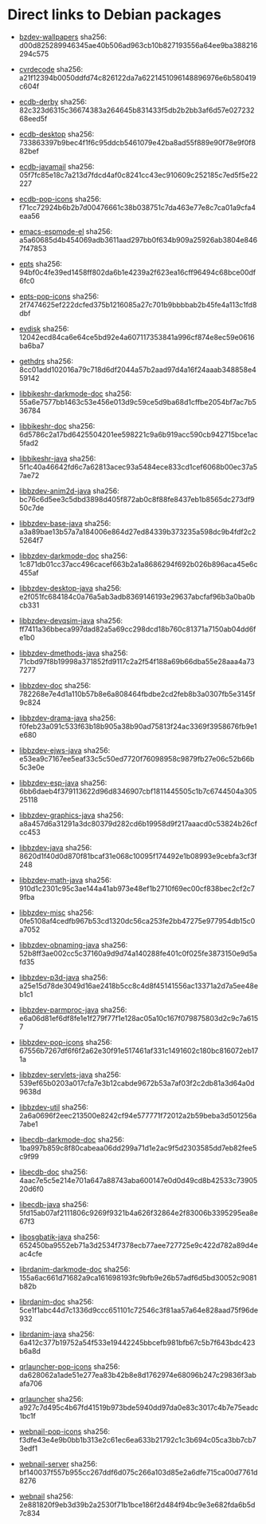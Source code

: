 # Direct links to Debian packages
 
  - [bzdev-wallpapers](./archive/pool/contrib/b/bzdev-wallpapers/bzdev-wallpapers_1.0.0_all.deb)
    sha256: d00d825289946345ae40b506ad963cb10b827193556a64ee9ba388216294c575
 
  - [cvrdecode](./archive/pool/contrib/c/cvrdecode/cvrdecode_1.3_all.deb)
    sha256: a21f12394b0050ddfd74c826122da7a6221451096148896976e6b580419c604f
 
  - [ecdb-derby](./archive/pool/contrib/e/ecdb-derby/ecdb-derby_0.1.8_all.deb)
    sha256: 82c323d6315c36674383a264645b831433f5db2b2bb3af6d57e02723268eed5f
 
  - [ecdb-desktop](./archive/pool/contrib/e/ecdb-desktop/ecdb-desktop_0.1.8_all.deb)
    sha256: 733863397b9bec4f1f6c95ddcb5461079e42ba8ad55f889e90f78e9f0f882bef
 
  - [ecdb-javamail](./archive/pool/contrib/e/ecdb-javamail/ecdb-javamail_0.1.7_all.deb)
    sha256: 05f7fc85e18c7a213d7fdcd4af0c8241cc43ec910609c252185c7ed5f5e22227
 
  - [ecdb-pop-icons](./archive/pool/contrib/e/ecdb-pop-icons/ecdb-pop-icons_0.1.8_all.deb)
    sha256: f71cc72924b6b2b7d00476661c38b038751c7da463e77e8c7ca01a9cfa4eaa56
 
  - [emacs-espmode-el](./archive/pool/contrib/e/emacs-espmode-el/emacs-espmode-el_1.1_all.deb)
    sha256: a5a60685d4b454069adb3611aad297bb0f634b909a25926ab3804e8467f47853
 
  - [epts](./archive/pool/contrib/e/epts/epts_1.1.32_all.deb)
    sha256: 94bf0c4fe39ed1458ff802da6b1e4239a2f623ea16cff96494c68bce00df6fc0
 
  - [epts-pop-icons](./archive/pool/contrib/e/epts-pop-icons/epts-pop-icons_1.1.32_all.deb)
    sha256: 2f7474625ef222dcfed375b1216085a27c701b9bbbbab2b45fe4a113c1fd8dbf
 
  - [evdisk](./archive/pool/contrib/e/evdisk/evdisk_1.13.1_all.deb)
    sha256: 12042ecd84ca6e64ce5bd92e4a607117353841a996cf874e8ec59e0616ba6ba7
 
  - [gethdrs](./archive/pool/contrib/g/gethdrs/gethdrs_1.1.1_all.deb)
    sha256: 8cc01add102016a79c718d6df2044a57b2aad97d4a16f24aaab348858e459142
 
  - [libbikeshr-darkmode-doc](./archive/pool/contrib/libb/libbikeshr-darkmode-doc/libbikeshr-darkmode-doc_1.4.9_all.deb)
    sha256: 55a6e7577bb1463c53e456e013d9c59ce5d9ba68d1cffbe2054bf7ac7b536784
 
  - [libbikeshr-doc](./archive/pool/contrib/libb/libbikeshr-doc/libbikeshr-doc_1.4.9_all.deb)
    sha256: 6d5786c2a17bd6425504201ee598221c9a6b919acc590cb942715bce1ac5fad2
 
  - [libbikeshr-java](./archive/pool/contrib/libb/libbikeshr-java/libbikeshr-java_1.4.9_all.deb)
    sha256: 5f1c40a46642fd6c7a62813acec93a5484ece833cd1cef6068b00ec37a57ae72
 
  - [libbzdev-anim2d-java](./archive/pool/contrib/libb/libbzdev-anim2d-java/libbzdev-anim2d-java_2.1.72_all.deb)
    sha256: bc76c6d5ee3c5dbd3898d405f872ab0c8f88fe8437eb1b8565dc273df950c7de
 
  - [libbzdev-base-java](./archive/pool/contrib/libb/libbzdev-base-java/libbzdev-base-java_2.1.72_all.deb)
    sha256: a3a89bae13b57a7a184006e864d27ed84339b373235a598dc9b4fdf2c25264f7
 
  - [libbzdev-darkmode-doc](./archive/pool/contrib/libb/libbzdev-darkmode-doc/libbzdev-darkmode-doc_2.1.72_all.deb)
    sha256: 1c871db01cc37acc496cacef663b2a1a8686294f692b026b896aca45e6c455af
 
  - [libbzdev-desktop-java](./archive/pool/contrib/libb/libbzdev-desktop-java/libbzdev-desktop-java_2.1.72_all.deb)
    sha256: e2f051fc684184c0a76a5ab3adb8369146193e29637abcfaf96b3a0ba0bcb331
 
  - [libbzdev-devqsim-java](./archive/pool/contrib/libb/libbzdev-devqsim-java/libbzdev-devqsim-java_2.1.72_all.deb)
    sha256: ff7411a36bbeca997dad82a5a69cc298dcd18b760c81371a7150ab04dd6fe1b0
 
  - [libbzdev-dmethods-java](./archive/pool/contrib/libb/libbzdev-dmethods-java/libbzdev-dmethods-java_2.1.72_all.deb)
    sha256: 71cbd97f8b19998a371852fd9117c2a2f54f188a69b66dba55e28aaa4a737277
 
  - [libbzdev-doc](./archive/pool/contrib/libb/libbzdev-doc/libbzdev-doc_2.1.72_all.deb)
    sha256: 782268e7e4d1a110b57b8e6a808464fbdbe2cd2feb8b3a0307fb5e3145f9c824
 
  - [libbzdev-drama-java](./archive/pool/contrib/libb/libbzdev-drama-java/libbzdev-drama-java_2.1.72_all.deb)
    sha256: f0feb23a091c533f63b18b905a38b90ad75813f24ac3369f3958676fb9e1e680
 
  - [libbzdev-ejws-java](./archive/pool/contrib/libb/libbzdev-ejws-java/libbzdev-ejws-java_2.1.72_all.deb)
    sha256: e53ea9c7167ee5eaf33c5c50ed7720f76098958c9879fb27e06c52b66b5c3e0e
 
  - [libbzdev-esp-java](./archive/pool/contrib/libb/libbzdev-esp-java/libbzdev-esp-java_2.1.72_all.deb)
    sha256: 6bb6daeb4f379113622d96d8346907cbf1811445505c1b7c6744504a30525118
 
  - [libbzdev-graphics-java](./archive/pool/contrib/libb/libbzdev-graphics-java/libbzdev-graphics-java_2.1.72_all.deb)
    sha256: a8a457d6a31291a3dc80379d282cd6b19958d9f217aaacd0c53824b26cfcc453
 
  - [libbzdev-java](./archive/pool/contrib/libb/libbzdev-java/libbzdev-java_2.1.72_all.deb)
    sha256: 8620d1f40d0d870f81bcaf31e068c10095f174492e1b08993e9cebfa3cf3f248
 
  - [libbzdev-math-java](./archive/pool/contrib/libb/libbzdev-math-java/libbzdev-math-java_2.1.72_all.deb)
    sha256: 910d1c2301c95c3ae144a41ab973e48ef1b2710f69ec00cf838bec2cf2c79fba
 
  - [libbzdev-misc](./archive/pool/contrib/libb/libbzdev-misc/libbzdev-misc_2.1.72_all.deb)
    sha256: 0fe5108af4cedfb967b53cd1320dc56ca253fe2bb47275e977954db15c0a7052
 
  - [libbzdev-obnaming-java](./archive/pool/contrib/libb/libbzdev-obnaming-java/libbzdev-obnaming-java_2.1.72_all.deb)
    sha256: 52b8ff3ae002cc5c37160a9d9d74a140288fe401c0f025fe3873150e9d5afd35
 
  - [libbzdev-p3d-java](./archive/pool/contrib/libb/libbzdev-p3d-java/libbzdev-p3d-java_2.1.72_all.deb)
    sha256: a25e15d78de3049d16ae2418b5cc8c4d8f45141556ac13371a2d7a5ee48eb1c1
 
  - [libbzdev-parmproc-java](./archive/pool/contrib/libb/libbzdev-parmproc-java/libbzdev-parmproc-java_2.1.72_all.deb)
    sha256: e6a06d81ef6df8fe1e1f279f77f1e128ac05a10c167f079875803d2c9c7a6157
 
  - [libbzdev-pop-icons](./archive/pool/contrib/libb/libbzdev-pop-icons/libbzdev-pop-icons_2.1.72_all.deb)
    sha256: 67556b7267df6f6f2a62e30f91e517461af331c1491602c180bc816072eb171a
 
  - [libbzdev-servlets-java](./archive/pool/contrib/libb/libbzdev-servlets-java/libbzdev-servlets-java_2.1.72_all.deb)
    sha256: 539ef65b0203a017cfa7e3b12cabde9672b53a7af03f2c2db81a3d64a0d9638d
 
  - [libbzdev-util](./archive/pool/contrib/libb/libbzdev-util/libbzdev-util_2.1.72_all.deb)
    sha256: 2a6a0696f2eec213500e8242cf94e577771f72012a2b59beba3d501256a7abe1
 
  - [libecdb-darkmode-doc](./archive/pool/contrib/libe/libecdb-darkmode-doc/libecdb-darkmode-doc_0.1.7_all.deb)
    sha256: 1ba997b859c8f80cabeaa06dd299a71d1e2ac9f5d2303585dd7eb82fee5c9f99
 
  - [libecdb-doc](./archive/pool/contrib/libe/libecdb-doc/libecdb-doc_0.1.7_all.deb)
    sha256: 4aac7e5c5e214e701a647a88743aba600147e0d0d49cd8b42533c7390520d6f0
 
  - [libecdb-java](./archive/pool/contrib/libe/libecdb-java/libecdb-java_0.1.7_all.deb)
    sha256: 5fd15ab07af2111806c9269f9321b4a626f32864e2f83006b3395295ea8e67f3
 
  - [libosgbatik-java](./archive/pool/contrib/libo/libosgbatik-java/libosgbatik-java_0.4.2_all.deb)
    sha256: 652450ba9552eb71a3d2534f7378ecb77aee727725e9c422d782a89d4eac4cfe
 
  - [librdanim-darkmode-doc](./archive/pool/contrib/libr/librdanim-darkmode-doc/librdanim-darkmode-doc_1.4.13_all.deb)
    sha256: 155a6ac661d71682a9ca161698193fc9bfb9e26b57adf6d5bd30052c9081b82b
 
  - [librdanim-doc](./archive/pool/contrib/libr/librdanim-doc/librdanim-doc_1.4.13_all.deb)
    sha256: 5ce1f1abc44d7c1336d9ccc651101c72546c3f81aa57a64e828aad75f96de932
 
  - [librdanim-java](./archive/pool/contrib/libr/librdanim-java/librdanim-java_1.4.13_all.deb)
    sha256: 6a412c377b19752a54f533e19442245bbcefb981bfb67c5b7f643bdc423b6a8d
 
  - [qrlauncher-pop-icons](./archive/pool/contrib/q/qrlauncher-pop-icons/qrlauncher-pop-icons_1.14_all.deb)
    sha256: da628062a1ade51e277ea83b42b8e8d1762974e68096b247c29836f3abafa706
 
  - [qrlauncher](./archive/pool/contrib/q/qrlauncher/qrlauncher_1.14_all.deb)
    sha256: a927c7d495c4b67fd41519b973bde5940dd97da0e83c3017c4b7e75eadc1bc1f
 
  - [webnail-pop-icons](./archive/pool/contrib/w/webnail-pop-icons/webnail-pop-icons_1.6.28_all.deb)
    sha256: f3dfe43e4e9b0bb1b313e2c61ec6ea633b21792c1c3b694c05ca3bb7cb73edf1
 
  - [webnail-server](./archive/pool/contrib/w/webnail-server/webnail-server_1.6.28_all.deb)
    sha256: bf140037f557b955cc267ddf6d075c266a103d85e2a6dfe715ca00d7761d8276
 
  - [webnail](./archive/pool/contrib/w/webnail/webnail_1.6.28_all.deb)
    sha256: 2e881820f9eb3d39b2a2530f71b1bce186f2d484f94bc9e3e682fda6b5d7c834
